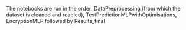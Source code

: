 The notebooks are run in the order: DataPreprocessing (from which the dataset is cleaned and readied), TestPredictionMLPwithOptimisations, EncryptionMLP followed by Results_final
